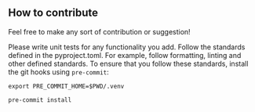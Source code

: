 ## How to contribute

Feel free to make any sort of contribution or suggestion!

Please write unit tests for any functionality you add.
Follow the standards defined in the pyproject.toml.
For example, follow formatting, linting and other defined standards.
To ensure that you follow these standards, install the git hooks using `pre-commit`:
```
export PRE_COMMIT_HOME=$PWD/.venv

pre-commit install
```
